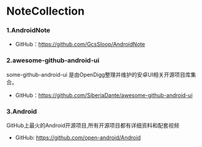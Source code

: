 # NoteCollection

### 1.AndroidNote
* GitHub：https://github.com/GcsSloop/AndroidNote

### 2.awesome-github-android-ui
some-github-android-ui  是由OpenDigg整理并维护的安卓UI相关开源项目库集合。
* GitHub：https://github.com/SiberiaDante/awesome-github-android-ui
### 3.Android
GitHub上最火的Android开源项目,所有开源项目都有详细资料和配套视频
* GitHub: https://github.com/open-android/Android